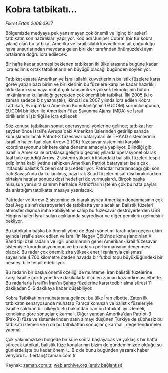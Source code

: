 # Kobra tatbikatı...

*Fikret Ertan 2009.09.17*

<tr><td class="metin" colspan="2" style="padding-top: 20px; padding-left: 5px; padding-right: 10px;">Bölgemizde medyaya pek yansımayan çok önemli ve ilginç bir askerî tatbikatın son hazırlıkları yapılıyor.  Kod adı 'Juniper Cobra' (bir tür kobra yılanı) olan bu tatbikat Amerika ve İsrail silahlı kuvvetlerine ait çoğunluğu hava unsurlarından meydana gelen birlikler tarafından önümüzdeki ayın ortalarına doğru icra edilecek.</td></tr><tr><td class="metin" colspan="2" style="padding-top: 20px; padding-left: 5px; padding-right: 10px;"><p> Bir hafta kadar sürmesi beklenen tatbikatın iki ülke arasında bugüne kadar icra edilmiş ortak tatbikatların en büyüğü olacağı bugünden söyleniyor.
<p> Tatbikat esasta Amerikan ve İsrail silahlı kuvvetlerinin balistik füzelere karşı görev yapan bazı birim ve birliklerinin bu füzelere karşı ne kadar hazırlıklı olduklarını sınamaya matuf çok kapsamlı ve yüksek teknolojinin bütün imkânlarının kullanıldığı gerçekten çok önemli bir tatbikat. İlki 2005 (ki o zaman sadece biz yazmıştık), ikincisi de 2007 yılında icra edilen Kobra Tatbikatı, Avrupa'daki Amerikan Komutanlığı'nın (EUCOM) sorumluluğunda, EUCOM birlikleri ile Amerikan Füze Savunma Ajansı (MDA) ve İsrail birliklerinin işbirliği ile icra edilecek.
<p> Söz konusu tatbikatın somut operasyonel yönlerine gelince; tatbikat her şeyden önce İsrail'e Avrupa'daki Amerikan üslerinden getirilip sahada konuşlandırılacak Patriot-3 füzesavar bataryaları ile THAAD sistemlerinin İsrail'in halen faal olan Arrow-2 (OK) füzesavar sisteminin karşılıklı koordinasyonunu bir kere daha deneme amacıyla yapılıyor. Bilindiği gibi, İsrail'in Amerika ile ortaklaşa geliştirip geçmiş yıllarda operasyonel olarak faal hale getirdiği Arrow-2 sistemi yüksek irtifalardaki balistik füzeleri tespit edip imha kabiliyetine sahipken Amerikan Patriot bataryaları ise alçak irtifadaki balistik füzeleri saf dışı edebiliyor. Patriotlar hatırlanacağı gibi son Irak Savaşı'nda da kullanılmış, bazı Irak Scud füzelerini saf dışı bırakırlarken birtakım hatalar sonucu dost hedefleri de vurmuşlardı. Birçok başka hususun yanı sıra sanırım herhalde Patriot'ların işte en çok bu hata payları da anlattığım tatbikatta masaya yatırılacak.
<p> Patriotlar ve Arrow-2 sistemine ek olarak ayrıca Amerikan donanmasının çok özel Aegis sınıfı destroyerleri de tatbikatta yer alacaklar. Balistik füzeleri atmosfer dışında imha kabiliyetine sahip bu füzesavar destroyerlerden USS Higgins halen İsrail suları açıklarında seyrediyor ve diğer gemilerin gelmesini bekliyor.
<p> Bu tatbikatın başka bir önemli yönü de Bush yönetimi tarafından geçen ekim ayında İsrail'e sevk edilen ve İsrail'in Negev Çölü'nde konuşlandırılan X-Band tipi özel radarın ve ilgili unsurlarının genel Amerikan-İsrail füzesavar sistemiyle koordinasyonunun ve bu radarın performansının denenmesi olacak. Bu radar çok önemli; zira yüksek enerji ışınlarıyla çalışması sayesinde 4.700 kilometre öteden havada bir futbol topu büyüklüğündeki bir nesneyi bile tespit edebiliyor.
<p> Bu radarın bir başka önemli özelliği de muhtemel İran balistik füzelerine karşı İsrail'e çok kıymetli ve dakikalarla ölçülen zaman kazandırması elbette. Bu radarlarla İsrail'in İran'ın Şahap füzelerine karşı tedbir alma süresi 11 dakikadan 5-6 dakikaya kadar düşebiliyor. 
<p> Kobra Tatbikatı'nın muhatabına gelince; bu ülke İran elbette. Zaten ilk tatbikatın senaryosunda muhatap Farsça konuşan ve balistik füzeleriyle İsrail'e saldıran bir ülkeydi. Bu bakımdan İran bu tatbikatı iyi izlemeli, kendisine göre sonuçlar çıkarmalı. Diğer yandan Amerika'dan Patriot-3 (Pak-3) füze ve sistemlerinden satın almayı düşünen Türkiye de şüphesiz bu tatbikatı izlemeli ve o da bu tatbikattan sonuçlar çıkarmalı, değerlendirmeler yapmalı.
<p> Çok yakınımızdaki bölgede bir süre sonra başlayacak ve yaklaşık bir hafta sürecek tatbikat, balistik füze konularının bizim de gündemimizde olduğu şu günlerde işte bu kadar önemli... Biz de bunu bugünden yazarak haber veriyoruz... f.ertan@zaman.com.tr <br/></p></p></p></p></p></p></p></p></td></tr>

Kaynak: [zaman.com.tr](http://zaman.com.tr/yazar.do?yazino=893293), [web.archive.org (arşiv bağlantısı)](http://web.archive.org/web/20091010021745/http://www.zaman.com.tr:80/yazar.do?yazino=893293)
